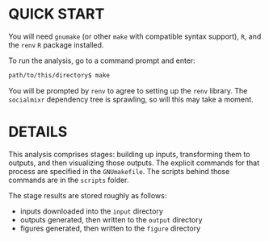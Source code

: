 
# QUICK START

You will need `gnumake` (or other `make` with compatible syntax support), `R`,
and the `renv` `R` package installed.

To run the analysis, go to a command prompt and enter:

```bash
path/to/this/directory$ make
```

You will be prompted by `renv` to agree to setting up the `renv` library.
The `socialmixr` dependency tree is sprawling, so will this may take a moment.

# DETAILS

This analysis comprises stages: building up inputs, transforming them to
outputs, and then visualizing those outputs. The explicit commands for that
process are specified in the `GNUmakefile`. The scripts behind those commands
are in the `scripts` folder.

The stage results are stored roughly as follows:

 - inputs downloaded into the `input` directory
 - outputs generated, then written to the `output` directory
 - figures generated, then written to the `figure` directory
